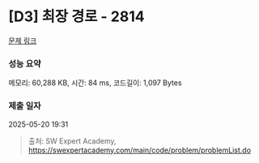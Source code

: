 # [D3] 최장 경로 - 2814 

[문제 링크](https://swexpertacademy.com/main/code/problem/problemDetail.do?contestProbId=AV7GOPPaAeMDFAXB) 

### 성능 요약

메모리: 60,288 KB, 시간: 84 ms, 코드길이: 1,097 Bytes

### 제출 일자

2025-05-20 19:31



> 출처: SW Expert Academy, https://swexpertacademy.com/main/code/problem/problemList.do